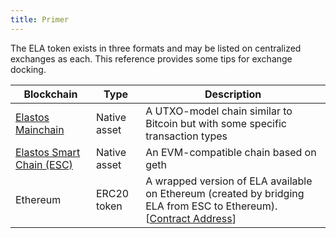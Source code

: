 ```yaml
---
title: Primer
---
```


The ELA token exists in three formats and may be listed on centralized exchanges as each. This reference provides some tips for exchange docking.

| Blockchain                                   | Type         | Description                                                                                                                                                                                |
| -------------------------------------------- | ------------ | ------------------------------------------------------------------------------------------------------------------------------------------------------------------------------------------ |
| [Elastos Mainchain](/integrator/mainchain)   | Native asset | A UTXO-model chain similar to Bitcoin but with some specific transaction types                                                                                                             |
| [Elastos Smart Chain (ESC)](/integrator/esc) | Native asset | An EVM-compatible chain based on geth                                                                                                                                                      |
| Ethereum                                     | ERC20 token  | A wrapped version of ELA available on Ethereum (created by bridging ELA from ESC to Ethereum). [[Contract Address](https://etherscan.io/token/0xe6fd75ff38Adca4B97FBCD938c86b98772431867)] |
